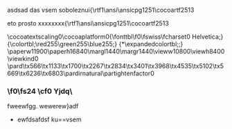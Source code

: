 
asdsad das vsem soboleznui{\rtf1\ansi\ansicpg1251\cocoartf2513

eto prosto xxxxxxxx{\rtf1\ansi\ansicpg1251\cocoartf2513

\cocoatextscaling0\cocoaplatform0{\fonttbl\f0\fswiss\fcharset0 Helvetica;}
{\colortbl;\red255\green255\blue255;}
{\*\expandedcolortbl;;}
\paperw11900\paperh16840\margl1440\margr1440\vieww10800\viewh8400\viewkind0
\pard\tx566\tx1133\tx1700\tx2267\tx2834\tx3401\tx3968\tx4535\tx5102\tx5669\tx6236\tx6803\pardirnatural\partightenfactor0

### \f0\fs24 \cf0 Yjdq\
fweewfgg. wewerew}adf
* ewfdsafdsf
ku==vsem 
